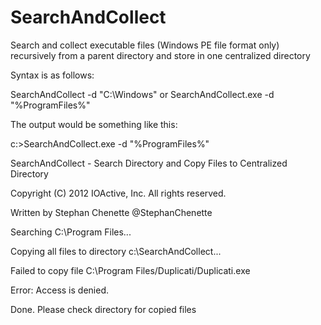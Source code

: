 SearchAndCollect
================

Search and collect executable files (Windows PE file format only) recursively from a parent directory and store in one centralized directory

Syntax is as follows:

SearchAndCollect -d "C:\Windows" 
or
SearchAndCollect.exe -d "%ProgramFiles%"

The output would be something like this:

c:\>SearchAndCollect.exe -d "%ProgramFiles%"

SearchAndCollect - Search Directory and Copy Files to Centralized Directory

Copyright (C) 2012 IOActive, Inc. All rights reserved.

Written by Stephan Chenette @StephanChenette

Searching C:\Program Files...

Copying all files to directory c:\\SearchAndCollect...

Failed to copy file C:\Program Files/Duplicati/Duplicati.exe

Error: Access is denied.

Done. Please check directory for copied files
